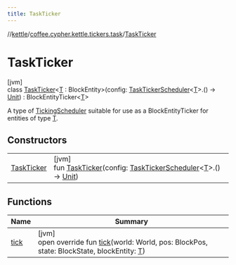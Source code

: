 ```yaml
---
title: TaskTicker
---
```

//[kettle](../../../index.html)/[coffee.cypher.kettle.tickers.task](../index.html)/[TaskTicker](index.html)



# TaskTicker



[jvm]\
class [TaskTicker](index.html)&lt;[T](index.html) : BlockEntity&gt;(config: [TaskTickerScheduler](../index.html#-1067649280%2FClasslikes%2F863300109)&lt;[T](index.html)&gt;.() -&gt; [Unit](https://kotlinlang.org/api/latest/jvm/stdlib/kotlin/-unit/index.html)) : BlockEntityTicker&lt;[T](index.html)&gt; 

A type of [TickingScheduler](../../coffee.cypher.kettle.scheduler/-ticking-scheduler/index.html) suitable for use as a BlockEntityTicker for entities of type [T](index.html).



## Constructors


| | |
|---|---|
| [TaskTicker](-task-ticker.html) | [jvm]<br>fun [TaskTicker](-task-ticker.html)(config: [TaskTickerScheduler](../index.html#-1067649280%2FClasslikes%2F863300109)&lt;[T](index.html)&gt;.() -&gt; [Unit](https://kotlinlang.org/api/latest/jvm/stdlib/kotlin/-unit/index.html)) |


## Functions


| Name | Summary |
|---|---|
| [tick](tick.html) | [jvm]<br>open override fun [tick](tick.html)(world: World, pos: BlockPos, state: BlockState, blockEntity: [T](index.html)) |

